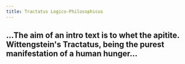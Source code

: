 ```yaml
---
title: Tractatus Logico-Philosophicus
---
```


## ...The aim of an intro text is to whet the apitite. Wittengstein's Tractatus, being the purest manifestation of a human hunger...
